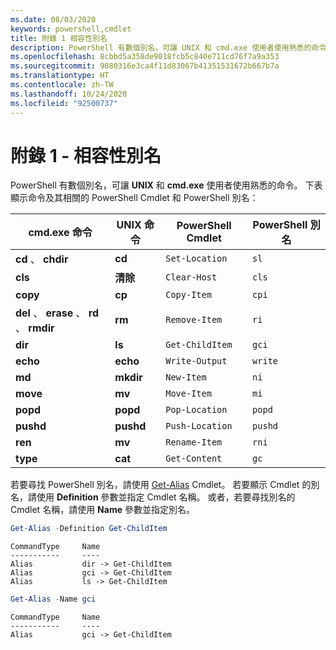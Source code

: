 ```yaml
---
ms.date: 08/03/2020
keywords: powershell,cmdlet
title: 附錄 1 相容性別名
description: PowerShell 有數個別名，可讓 UNIX 和 cmd.exe 使用者使用熟悉的命令。
ms.openlocfilehash: 8cbbd5a358de9018fcb5c840e711cd76f7a9a353
ms.sourcegitcommit: 9080316e3ca4f11d83067b41351531672b667b7a
ms.translationtype: HT
ms.contentlocale: zh-TW
ms.lasthandoff: 10/24/2020
ms.locfileid: "92500737"
---
```

# <a name="appendix-1---compatibility-aliases"></a>附錄 1 - 相容性別名

PowerShell 有數個別名，可讓 **UNIX** 和 **cmd.exe** 使用者使用熟悉的命令。
下表顯示命令及其相關的 PowerShell Cmdlet 和 PowerShell 別名：

|            cmd.exe 命令            | UNIX 命令 | PowerShell Cmdlet | PowerShell 別名 |
| ------------------------------------- | ------------ | ----------------- | ---------------- |
| **cd** 、 **chdir**                     | **cd**       | `Set-Location`    | `sl`             |
| **cls**                               | **清除**    | `Clear-Host`      | `cls`            |
| **copy**                              | **cp**       | `Copy-Item`       | `cpi`            |
| **del** 、 **erase** 、 **rd** 、 **rmdir** | **rm**       | `Remove-Item`     | `ri`             |
| **dir**                               | **ls**       | `Get-ChildItem`   | `gci`            |
| **echo**                              | **echo**     | `Write-Output`    | `write`          |
| **md**                                | **mkdir**    | `New-Item`        | `ni`             |
| **move**                              | **mv**       | `Move-Item`       | `mi`             |
| **popd**                              | **popd**     | `Pop-Location`    | `popd`           |
| **pushd**                             | **pushd**    | `Push-Location`   | `pushd`          |
| **ren**                               | **mv**       | `Rename-Item`     | `rni`            |
| **type**                              | **cat**      | `Get-Content`     | `gc`             |

若要尋找 PowerShell 別名，請使用 [Get-Alias](xref:Microsoft.PowerShell.Utility.Get-Alias) Cmdlet。 若要顯示 Cmdlet 的別名，請使用 **Definition** 參數並指定 Cmdlet 名稱。
或者，若要尋找別名的 Cmdlet 名稱，請使用 **Name** 參數並指定別名。

```powershell
Get-Alias -Definition Get-ChildItem
```

```Output
CommandType     Name
-----------     ----
Alias           dir -> Get-ChildItem
Alias           gci -> Get-ChildItem
Alias           ls -> Get-ChildItem
```

```powershell
Get-Alias -Name gci
```

```Output
CommandType     Name
-----------     ----
Alias           gci -> Get-ChildItem
```
